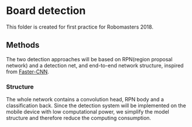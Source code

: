 # Board detection

This folder is created for first practice for Robomasters 2018.

## Methods

The two detection approaches will be based on RPN(region proposal network) and a detection net, and end-to-end network structure, inspired from [Faster-CNN](https://arxiv.org/abs/1506.01497).

### Structure

The whole network contains a convolution head, RPN body and a classification back. Since the detection system will be implemented on the mobile device with low computational power, we simplify the model structure and therefore reduce the computing consumption.
